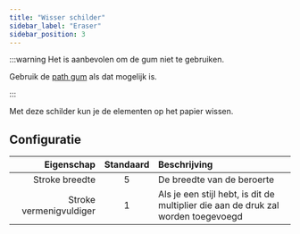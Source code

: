 ```yaml
---
title: "Wisser schilder"
sidebar_label: "Eraser"
sidebar_position: 3
---
```



:::warning Het is aanbevolen om de gum niet te gebruiken.

Gebruik de [path gum](path_eraser) als dat mogelijk is.

:::

Met deze schilder kun je de elementen op het papier wissen.

## Configuratie

|              Eigenschap | Standaard | Beschrijving                                                                      |
| -----------------------:|:---------:|:--------------------------------------------------------------------------------- |
|          Stroke breedte |     5     | De breedte van de beroerte                                                        |
| Stroke vermenigvuldiger |     1     | Als je een stijl hebt, is dit de multiplier die aan de druk zal worden toegevoegd |
